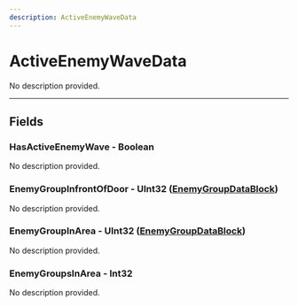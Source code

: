 ```yaml
---
description: ActiveEnemyWaveData
---
```


# ActiveEnemyWaveData

No description provided.

***

## Fields

### HasActiveEnemyWave - Boolean

No description provided.

### EnemyGroupInfrontOfDoor - UInt32 ([EnemyGroupDataBlock](../datablocks/main/enemygroup.md))

No description provided.

### EnemyGroupInArea - UInt32 ([EnemyGroupDataBlock](../datablocks/main/enemygroup.md))

No description provided.

### EnemyGroupsInArea - Int32

No description provided.
